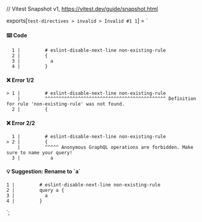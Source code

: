 // Vitest Snapshot v1, https://vitest.dev/guide/snapshot.html

exports[`test-directives > invalid > Invalid #1 1`] = `
#### ⌨️ Code

      1 |         # eslint-disable-next-line non-existing-rule
      2 |         {
      3 |           a
      4 |         }

#### ❌ Error 1/2

    > 1 |         # eslint-disable-next-line non-existing-rule
        |         ^^^^^^^^^^^^^^^^^^^^^^^^^^^^^^^^^^^^^^^^^^^^ Definition for rule 'non-existing-rule' was not found.
      2 |         {

#### ❌ Error 2/2

      1 |         # eslint-disable-next-line non-existing-rule
    > 2 |         {
        |         ^^^^^ Anonymous GraphQL operations are forbidden. Make sure to name your query!
      3 |           a

#### 💡 Suggestion: Rename to \`a\`

    1 |         # eslint-disable-next-line non-existing-rule
    2 |         query a {
    3 |           a
    4 |         }
`;
